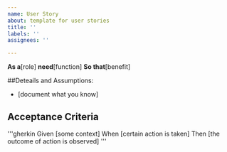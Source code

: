 ```yaml
---
name: User Story
about: template for user stories
title: ''
labels: ''
assignees: ''

---
```


**As a**[role]
**need**[function]
**So that**[benefit]

##Deteails and Assumptions:
* [document what you know]

## Acceptance Criteria

'''gherkin
Given [some context]
When [certain action is taken]
Then [the outcome of action is observed]
'''
